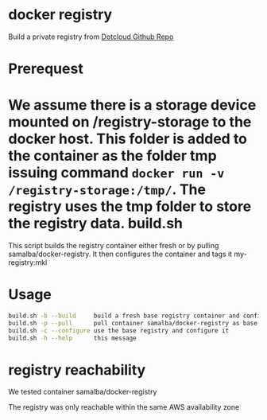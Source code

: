 docker registry
=
Build a private registry from [Dotcloud Github Repo](https://github.com/dotcloud/docker-registry)

Prerequest
===
We assume there is a storage device mounted on /registry-storage to the docker host.
This folder is added to the container as the folder tmp  issuing command 
`docker run -v /registry-storage:/tmp/`. 
The registry uses the tmp folder to store the registry data.
build.sh
===
This script builds the registry container either fresh or by pulling samalba/docker-registry.
It then configures the container and tags it my-registry:mkl

Usage
====

```bash
build.sh -b --build     build a fresh base registry container and configure it
build.sh -p --pull      pull container samalba/docker-registry as base and configure it
build.sh -c --configure use the base registry and configure it
build.sh -h --help      this message
```

registry reachability
========

We tested container samalba/docker-registry 

The registry was only reachable within the same AWS availability zone
